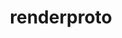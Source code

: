 ---
title: "renderproto"
layout: cache
categories: [package, develop-2023-11-19]
meta: {"versions": ["0.11.1"], "compilers": ["gcc@=11.1.0", "gcc@=11.3.0", "gcc@=11.4.0", "gcc@=7.3.1", "gcc@=9.4.0"], "oss": ["amzn2", "ubuntu20.04", "ubuntu22.04"], "platforms": ["linux"], "targets": ["aarch64", "neoverse_n1", "neoverse_v1", "ppc64le", "x86_64_v3"], "stacks": ["aws-isc", "aws-isc-aarch64", "data-vis-sdk", "e4s", "e4s-neoverse_v1", "e4s-power", "e4s-rocm-external", "gpu-tests", "ml-linux-x86_64-rocm", "root"], "num_specs": 8, "num_specs_by_stack": {"aws-isc-aarch64": 2, "root": 8, "aws-isc": 1, "e4s-neoverse_v1": 1, "e4s-power": 1, "data-vis-sdk": 1, "gpu-tests": 1, "e4s-rocm-external": 1, "e4s": 1, "ml-linux-x86_64-rocm": 1}}
spec_details: [{"hash": "5wrnq4kcdqs65uvih2f4hnkpt5s4sppg", "compiler": "gcc@=7.3.1", "versions": ["0.11.1"], "os": "amzn2", "platform": "linux", "target": "aarch64", "variants": ["build_system=autotools"], "stacks": ["aws-isc-aarch64", "root"], "size": "-", "tarball": "https://binaries.spack.io/releases/develop-2023-11-19/build_cache/linux-amzn2-aarch64/gcc-7.3.1/renderproto-0.11.1/linux-amzn2-aarch64-gcc-7.3.1-renderproto-0.11.1-5wrnq4kcdqs65uvih2f4hnkpt5s4sppg.spack"}, {"hash": "zxystfd5dhut7drk52rmmsu3gdhtnfjg", "compiler": "gcc@=7.3.1", "versions": ["0.11.1"], "os": "amzn2", "platform": "linux", "target": "neoverse_n1", "variants": ["build_system=autotools"], "stacks": ["aws-isc-aarch64", "root"], "size": "-", "tarball": "https://binaries.spack.io/releases/develop-2023-11-19/build_cache/linux-amzn2-neoverse_n1/gcc-7.3.1/renderproto-0.11.1/linux-amzn2-neoverse_n1-gcc-7.3.1-renderproto-0.11.1-zxystfd5dhut7drk52rmmsu3gdhtnfjg.spack"}, {"hash": "cuqtt2t3haqvfy7alx6wqbmzhnfd7wdu", "compiler": "gcc@=7.3.1", "versions": ["0.11.1"], "os": "amzn2", "platform": "linux", "target": "x86_64_v3", "variants": ["build_system=autotools"], "stacks": ["root", "aws-isc"], "size": "-", "tarball": "https://binaries.spack.io/releases/develop-2023-11-19/build_cache/linux-amzn2-x86_64_v3/gcc-7.3.1/renderproto-0.11.1/linux-amzn2-x86_64_v3-gcc-7.3.1-renderproto-0.11.1-cuqtt2t3haqvfy7alx6wqbmzhnfd7wdu.spack"}, {"hash": "5hspwocm4jmctmn6no2yqfaj6vmfn3uv", "compiler": "gcc@=11.4.0", "versions": ["0.11.1"], "os": "ubuntu20.04", "platform": "linux", "target": "neoverse_v1", "variants": ["build_system=autotools"], "stacks": ["root", "e4s-neoverse_v1"], "size": "-", "tarball": "https://binaries.spack.io/releases/develop-2023-11-19/build_cache/linux-ubuntu20.04-neoverse_v1/gcc-11.4.0/renderproto-0.11.1/linux-ubuntu20.04-neoverse_v1-gcc-11.4.0-renderproto-0.11.1-5hspwocm4jmctmn6no2yqfaj6vmfn3uv.spack"}, {"hash": "lmvv3jcpwpaghzdpvb4yn3zkgdl3wtzq", "compiler": "gcc@=9.4.0", "versions": ["0.11.1"], "os": "ubuntu20.04", "platform": "linux", "target": "ppc64le", "variants": ["build_system=autotools"], "stacks": ["e4s-power", "root"], "size": "-", "tarball": "https://binaries.spack.io/releases/develop-2023-11-19/build_cache/linux-ubuntu20.04-ppc64le/gcc-9.4.0/renderproto-0.11.1/linux-ubuntu20.04-ppc64le-gcc-9.4.0-renderproto-0.11.1-lmvv3jcpwpaghzdpvb4yn3zkgdl3wtzq.spack"}, {"hash": "cdzvqverntwv5nintphopwretov3dx4c", "compiler": "gcc@=11.1.0", "versions": ["0.11.1"], "os": "ubuntu20.04", "platform": "linux", "target": "x86_64_v3", "variants": ["build_system=autotools"], "stacks": ["data-vis-sdk", "root", "gpu-tests"], "size": "-", "tarball": "https://binaries.spack.io/releases/develop-2023-11-19/build_cache/linux-ubuntu20.04-x86_64_v3/gcc-11.1.0/renderproto-0.11.1/linux-ubuntu20.04-x86_64_v3-gcc-11.1.0-renderproto-0.11.1-cdzvqverntwv5nintphopwretov3dx4c.spack"}, {"hash": "4xqi2v7vnxwnsde4a4nbyhkvjrymgadg", "compiler": "gcc@=11.4.0", "versions": ["0.11.1"], "os": "ubuntu20.04", "platform": "linux", "target": "x86_64_v3", "variants": ["build_system=autotools"], "stacks": ["e4s-rocm-external", "root", "e4s"], "size": "-", "tarball": "https://binaries.spack.io/releases/develop-2023-11-19/build_cache/linux-ubuntu20.04-x86_64_v3/gcc-11.4.0/renderproto-0.11.1/linux-ubuntu20.04-x86_64_v3-gcc-11.4.0-renderproto-0.11.1-4xqi2v7vnxwnsde4a4nbyhkvjrymgadg.spack"}, {"hash": "5mmi7knvvvlwfae6inz42znnwcusnnmc", "compiler": "gcc@=11.3.0", "versions": ["0.11.1"], "os": "ubuntu22.04", "platform": "linux", "target": "x86_64_v3", "variants": ["build_system=autotools"], "stacks": ["root", "ml-linux-x86_64-rocm"], "size": "-", "tarball": "https://binaries.spack.io/releases/develop-2023-11-19/build_cache/linux-ubuntu22.04-x86_64_v3/gcc-11.3.0/renderproto-0.11.1/linux-ubuntu22.04-x86_64_v3-gcc-11.3.0-renderproto-0.11.1-5mmi7knvvvlwfae6inz42znnwcusnnmc.spack"}]
---